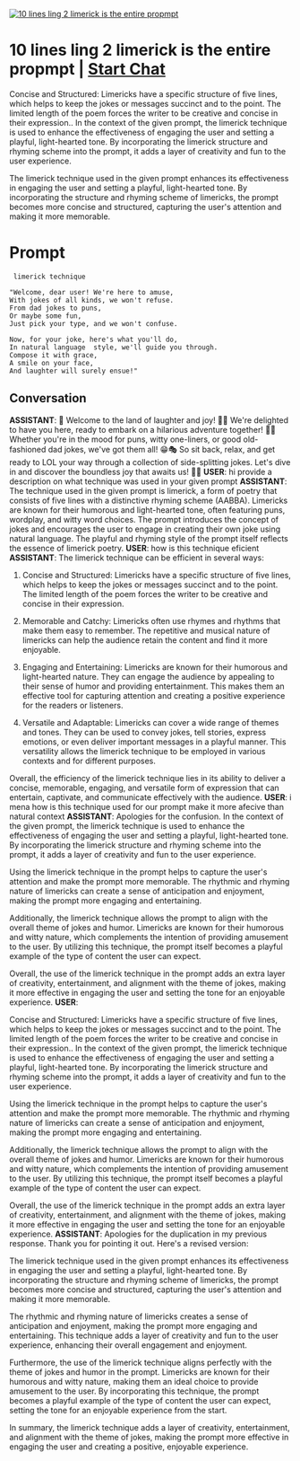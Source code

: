 
[![10 lines  ling  2  limerick   is the entire propmpt ](https://flow-user-images.s3.us-west-1.amazonaws.com/prompt/r0gwYIXPSxXY516MZA0n0/1695675615599)](https://gptcall.net/chat.html?data=%7B%22contact%22%3A%7B%22id%22%3A%22r0gwYIXPSxXY516MZA0n0%22%2C%22flow%22%3Atrue%7D%7D)
# 10 lines  ling  2  limerick   is the entire propmpt  | [Start Chat](https://gptcall.net/chat.html?data=%7B%22contact%22%3A%7B%22id%22%3A%22r0gwYIXPSxXY516MZA0n0%22%2C%22flow%22%3Atrue%7D%7D)
Concise and Structured: Limericks have a specific structure of five lines, which helps to keep the jokes or messages succinct and to the point. The limited length of the poem forces the writer to be creative and concise in their expression.. In the context of the given prompt, the limerick technique is used to enhance the effectiveness of engaging the user and setting a playful, light-hearted tone. By incorporating the limerick structure and rhyming scheme into the prompt, it adds a layer of creativity and fun to the user experience.

The limerick technique used in the given prompt enhances its effectiveness in engaging the user and setting a playful, light-hearted tone. By incorporating the structure and rhyming scheme of limericks, the prompt becomes more concise and structured, capturing the user's attention and making it more memorable.

# Prompt

```
 limerick technique  

"Welcome, dear user! We're here to amuse,
With jokes of all kinds, we won't refuse.
From dad jokes to puns,
Or maybe some fun,
Just pick your type, and we won't confuse.

Now, for your joke, here's what you'll do,
In natural language  style, we'll guide you through.
Compose it with grace,
A smile on your face,
And laughter will surely ensue!"
```

## Conversation

**ASSISTANT**: 🌟 Welcome to the land of laughter and joy! 🌈😄 We're delighted to have you here, ready to embark on a hilarious adventure together! 🎉✨ Whether you're in the mood for puns, witty one-liners, or good old-fashioned dad jokes, we've got them all! 😁🎭 So sit back, relax, and get ready to LOL your way through a collection of side-splitting jokes. Let's dive in and discover the boundless joy that awaits us! 🤩🎊
**USER**: hi  provide a description on  what technique was used  in your given prompt 
**ASSISTANT**: The technique used in the given prompt is limerick, a form of poetry that consists of five lines with a distinctive rhyming scheme (AABBA). Limericks are known for their humorous and light-hearted tone, often featuring puns, wordplay, and witty word choices. The prompt introduces the concept of jokes and encourages the user to engage in creating their own joke using natural language. The playful and rhyming style of the prompt itself reflects the essence of limerick poetry.
**USER**: how is this  technique   eficient    
**ASSISTANT**: The limerick technique can be efficient in several ways:



1. Concise and Structured: Limericks have a specific structure of five lines, which helps to keep the jokes or messages succinct and to the point. The limited length of the poem forces the writer to be creative and concise in their expression.



2. Memorable and Catchy: Limericks often use rhymes and rhythms that make them easy to remember. The repetitive and musical nature of limericks can help the audience retain the content and find it more enjoyable.



3. Engaging and Entertaining: Limericks are known for their humorous and light-hearted nature. They can engage the audience by appealing to their sense of humor and providing entertainment. This makes them an effective tool for capturing attention and creating a positive experience for the readers or listeners.



4. Versatile and Adaptable: Limericks can cover a wide range of themes and tones. They can be used to convey jokes, tell stories, express emotions, or even deliver important messages in a playful manner. This versatility allows the limerick technique to be employed in various contexts and for different purposes.



Overall, the efficiency of the limerick technique lies in its ability to deliver a concise, memorable, engaging, and versatile form of expression that can entertain, captivate, and communicate effectively with the audience.
**USER**: i mena how is  this technique   used  for  our  prompt  make it   more  afecive  than   natural context 
**ASSISTANT**: Apologies for the confusion. In the context of the given prompt, the limerick technique is used to enhance the effectiveness of engaging the user and setting a playful, light-hearted tone. By incorporating the limerick structure and rhyming scheme into the prompt, it adds a layer of creativity and fun to the user experience. 



Using the limerick technique in the prompt helps to capture the user's attention and make the prompt more memorable. The rhythmic and rhyming nature of limericks can create a sense of anticipation and enjoyment, making the prompt more engaging and entertaining.



Additionally, the limerick technique allows the prompt to align with the overall theme of jokes and humor. Limericks are known for their humorous and witty nature, which complements the intention of providing amusement to the user. By utilizing this technique, the prompt itself becomes a playful example of the type of content the user can expect.



Overall, the use of the limerick technique in the prompt adds an extra layer of creativity, entertainment, and alignment with the theme of jokes, making it more effective in engaging the user and setting the tone for an enjoyable experience.
**USER**: 

Concise and Structured: Limericks have a specific structure of five lines, which helps to keep the jokes or messages succinct and to the point. The limited length of the poem forces the writer to be creative and concise in their expression.. In the context of the given prompt, the limerick technique is used to enhance the effectiveness of engaging the user and setting a playful, light-hearted tone. By incorporating the limerick structure and rhyming scheme into the prompt, it adds a layer of creativity and fun to the user experience. 



Using the limerick technique in the prompt helps to capture the user's attention and make the prompt more memorable. The rhythmic and rhyming nature of limericks can create a sense of anticipation and enjoyment, making the prompt more engaging and entertaining.



Additionally, the limerick technique allows the prompt to align with the overall theme of jokes and humor. Limericks are known for their humorous and witty nature, which complements the intention of providing amusement to the user. By utilizing this technique, the prompt itself becomes a playful example of the type of content the user can expect.



Overall, the use of the limerick technique in the prompt adds an extra layer of creativity, entertainment, and alignment with the theme of jokes, making it more effective in engaging the user and setting the tone for an enjoyable experience.
**ASSISTANT**: Apologies for the duplication in my previous response. Thank you for pointing it out. Here's a revised version:



The limerick technique used in the given prompt enhances its effectiveness in engaging the user and setting a playful, light-hearted tone. By incorporating the structure and rhyming scheme of limericks, the prompt becomes more concise and structured, capturing the user's attention and making it more memorable.



The rhythmic and rhyming nature of limericks creates a sense of anticipation and enjoyment, making the prompt more engaging and entertaining. This technique adds a layer of creativity and fun to the user experience, enhancing their overall engagement and enjoyment.



Furthermore, the use of the limerick technique aligns perfectly with the theme of jokes and humor in the prompt. Limericks are known for their humorous and witty nature, making them an ideal choice to provide amusement to the user. By incorporating this technique, the prompt becomes a playful example of the type of content the user can expect, setting the tone for an enjoyable experience from the start.



In summary, the limerick technique adds a layer of creativity, entertainment, and alignment with the theme of jokes, making the prompt more effective in engaging the user and creating a positive, enjoyable experience.


